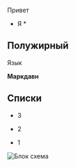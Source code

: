  Привет

* Я *

## Полужирный ##

Язык 

**Маркдавн**

## Списки
* 3

* 2

*  1 

 
![Блок схема](https://e09926cb-a-62cb3a1a-s-sites.googlegroups.com/site/inftech11/home/labrab/lr4/z4_1.jpg?attachauth=ANoY7cq5pQ6SrN-ymhqX_0QwBg2sA7HZZOp30IgrLgIONZjrCLL_6NwCeFtEDiJpBUIVhDxDTaWO8WakR1VFt-P2-ch13vTtrDGlpGq1F75TTXIyZLBatggtQIC1v6yyt5oVRX5CczmorCa6nU4YW-vpi0EDDZN-FnAEoKU2MGl5vpt3ER3MCz-C1AfPQclrWGTxGMpiK1PxQs0HNDAaVRrGciP2gYKON0yxdRfMh1jrCCIiWFdGuXU%3D&attredirects=0 )